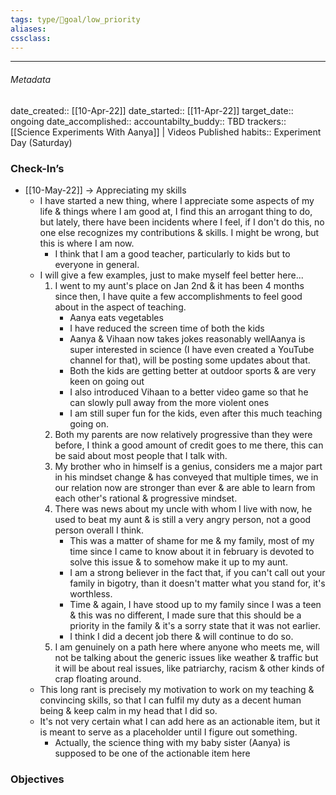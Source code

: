 ```yaml
---
tags: type/🎯goal/low_priority 
aliases:
cssclass: 
---
```

---

###### Metadata 
date_created:: [[10-Apr-22]]
date_started:: [[11-Apr-22]]
target_date:: ongoing
date_accomplished::
accountabilty_buddy:: TBD
trackers:: [[Science Experiments With Aanya]] | Videos Published
habits:: Experiment Day (Saturday)

### Check-In’s
- [[10-May-22]] → Appreciating my skills
	- I have started a new thing, where I appreciate some aspects of my life & things where I am good at, I find this an arrogant thing to do, but lately, there have been incidents where I feel, if I don't do this, no one else recognizes my contributions & skills. I might be wrong, but this is where I am now.
		- I think that I am a good teacher, particularly to kids but to everyone in general.
	- I will give a few examples, just to make myself feel better here...
		1. I went to my aunt's place on Jan 2nd & it has been 4 months since then, I have quite a few accomplishments to feel good about in the aspect of teaching.
			- Aanya eats vegetables
			- I have reduced the screen time of both the kids 
			- Aanya & Vihaan now takes jokes reasonably wellAanya is super interested in science (I have even created a YouTube channel for that), will be posting some updates about that.
			- Both the kids are getting better at outdoor sports & are very keen on going out
			- I also introduced Vihaan to a better video game so that he can slowly pull away from the more violent ones
			- I am still super fun for the kids, even after this much teaching going on.
		2. Both my parents are now relatively progressive than they were before, I think a good amount of credit goes to me there, this can be said about most people that I talk with.
		3. My brother who in himself is a genius, considers me a major part in his mindset change & has conveyed that multiple times, we in our relation now are stronger than ever & are able to learn from each other's rational & progressive mindset.
		4. There was news about my uncle with whom I live with now, he used to beat my aunt & is still a very angry person, not a good person overall I think.
			- This was a matter of shame for me & my family, most of my time since I came to know about it in february is devoted to solve this issue & to somehow make it up to my aunt.
			- I am a strong believer in the fact that, if you can't call out your family in bigotry, than it doesn't matter what you stand for, it's worthless.
			- Time & again, I have stood up to my family since I was a teen & this was no different, I made sure that this should be a  priority in the family & it's a sorry state that it was not earlier.
			- I think I did a decent job there & will continue to do so.
		5. I am genuinely on a path here where anyone who meets me, will not be talking about the generic issues like weather & traffic but it will be about real issues, like patriarchy, racism & other kinds of crap floating around.
	- This long rant is precisely my motivation to work on my teaching & convincing skills, so that I can fulfil my duty as a decent human being & keep calm in my head that I did so.
	- It's not very certain what I can add here as an actionable item, but it is meant to serve as a placeholder until I figure out something.
		- Actually, the science thing with my baby sister (Aanya) is supposed to be one of the actionable item here
### Objectives







